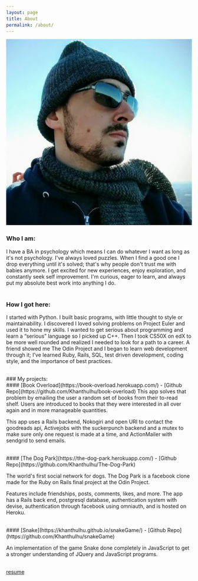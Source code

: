 ```yaml
---
layout: page
title: About
permalink: /about/
---
```


<img src="/assets/mountain-john-square.jpg" alt="John Brock" title="John Brock Headshot" class="portrait">

### Who I am:
I have a BA in psychology which means I can do whatever I want as long as it's not psychology. I've always loved puzzles. When I find a good one I drop everything until it's solved; that's why people don't trust me with babies anymore. I get excited for new experiences, enjoy exploration, and constantly seek self improvement. I'm curious, eager to learn, and always put my absolute best work into anything I do.
<br>
<br>
### How I got here:

I started with Python. I built basic programs, with little thought to style or maintainability. I discovered I loved solving problems on Project Euler and used it to hone my skills. I wanted to get serious about programming and learn a “serious” language so I picked up C++. Then I took CS50X on edX to be more well rounded and realized I needed to look for a path to a career. A friend showed me The Odin Project and I began to learn web development through it; I’ve learned Ruby, Rails, SQL, test driven development, coding style, and the importance of best practices.

<br>
### My projects:

<br>
#### [Book Overload](https://book-overload.herokuapp.com/) - [Github Repo](https://github.com/Khanthulhu/book-overload)
This app solves that problem by emailing the user a random set of books from their to-read shelf. Users are introduced to books that they were interested in all over again and in more manageable quantities.

This app uses a Rails backend, Nokogiri and open URI to contact the goodreads api, Activejobs with the suckerpunch backend and a mutex to make sure only one request is made at a time, and ActionMailer with sendgrid to send emails.

<br>
#### [The Dog Park](https://the-dog-park.herokuapp.com/) - [Github Repo](https://github.com/Khanthulhu/The-Dog-Park)

The world's first social network for dogs. The Dog Park is a facebook clone made for the Ruby on Rails final project at the Odin Project.

Features include friendships, posts, comments, likes, and more. The app has a Rails back end, postgresql database, authentication system with devise, authentication through facebook using omniauth, and is hosted on Heroku.

<br>
#### [Snake](https://khanthulhu.github.io/snakeGame/) - [Github Repo](https://github.com/Khanthulhu/snakeGame)

An implementation of the game Snake done completely in JavaScript to get a stronger understanding of JQuery and JavaScript programs.

<br>
<a type= "button" href="/assets/resume.pdf" id="resume-link">resume</a>